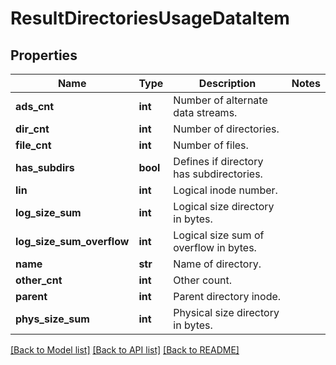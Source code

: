 # ResultDirectoriesUsageDataItem

## Properties
Name | Type | Description | Notes
------------ | ------------- | ------------- | -------------
**ads_cnt** | **int** | Number of alternate data streams. | 
**dir_cnt** | **int** | Number of directories. | 
**file_cnt** | **int** | Number of files. | 
**has_subdirs** | **bool** | Defines if directory has subdirectories. | 
**lin** | **int** | Logical inode number. | 
**log_size_sum** | **int** | Logical size directory in bytes. | 
**log_size_sum_overflow** | **int** | Logical size sum of overflow in bytes. | 
**name** | **str** | Name of directory. | 
**other_cnt** | **int** | Other count. | 
**parent** | **int** | Parent directory inode. | 
**phys_size_sum** | **int** | Physical size directory in bytes. | 

[[Back to Model list]](../README.md#documentation-for-models) [[Back to API list]](../README.md#documentation-for-api-endpoints) [[Back to README]](../README.md)



